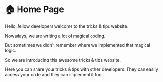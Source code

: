 # 🏠 Home Page

Hello, fellow developers welcome to the tricks & tips website.

Nowadays, we are writing a lot of magical coding.

But sometimes we didn't remember where we implemented that magical logic.



So we are introducing this awesome tricks & tips website.



Here you can share your tricks & tips with other developers. They can easily access your code and they can implement it too.
